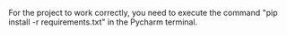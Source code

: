 For the project to work correctly, you need to execute the command "pip install -r requirements.txt" in the Pycharm terminal.
